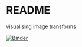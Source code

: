 # README
visualising image transforms

[![Binder](https://mybinder.org/badge_logo.svg)](https://mybinder.org/v2/gh/kmjoshi/tattle-research/master)
